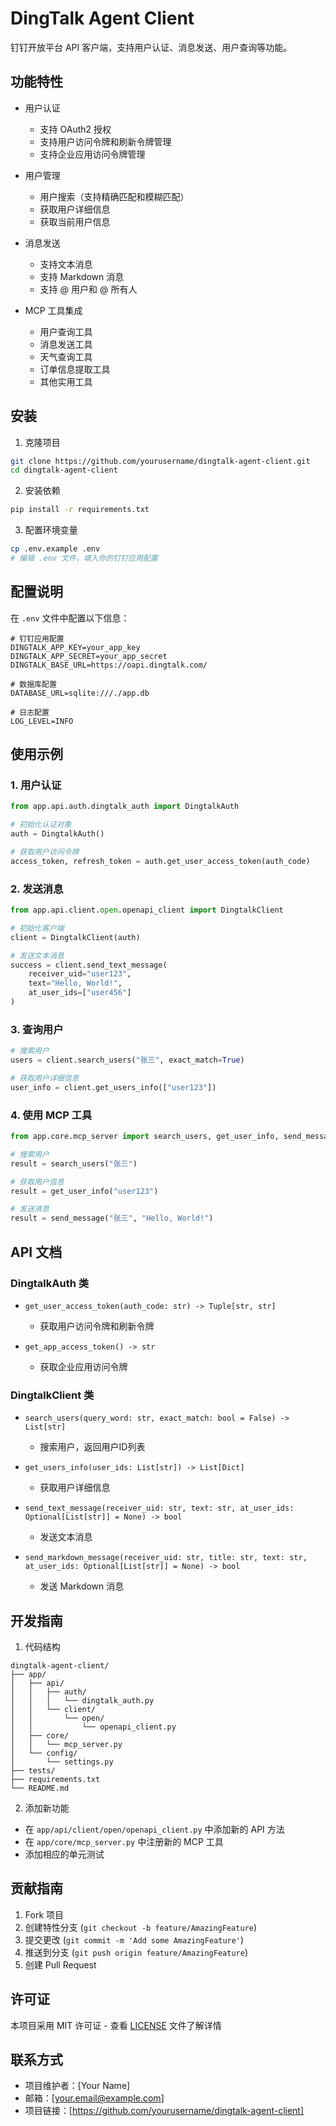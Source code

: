 # DingTalk Agent Client

钉钉开放平台 API 客户端，支持用户认证、消息发送、用户查询等功能。

## 功能特性

- 用户认证
  - 支持 OAuth2 授权
  - 支持用户访问令牌和刷新令牌管理
  - 支持企业应用访问令牌管理

- 用户管理
  - 用户搜索（支持精确匹配和模糊匹配）
  - 获取用户详细信息
  - 获取当前用户信息

- 消息发送
  - 支持文本消息
  - 支持 Markdown 消息
  - 支持 @ 用户和 @ 所有人

- MCP 工具集成
  - 用户查询工具
  - 消息发送工具
  - 天气查询工具
  - 订单信息提取工具
  - 其他实用工具

## 安装

1. 克隆项目
```bash
git clone https://github.com/yourusername/dingtalk-agent-client.git
cd dingtalk-agent-client
```

2. 安装依赖
```bash
pip install -r requirements.txt
```

3. 配置环境变量
```bash
cp .env.example .env
# 编辑 .env 文件，填入你的钉钉应用配置
```

## 配置说明

在 `.env` 文件中配置以下信息：

```env
# 钉钉应用配置
DINGTALK_APP_KEY=your_app_key
DINGTALK_APP_SECRET=your_app_secret
DINGTALK_BASE_URL=https://oapi.dingtalk.com/

# 数据库配置
DATABASE_URL=sqlite:///./app.db

# 日志配置
LOG_LEVEL=INFO
```

## 使用示例

### 1. 用户认证

```python
from app.api.auth.dingtalk_auth import DingtalkAuth

# 初始化认证对象
auth = DingtalkAuth()

# 获取用户访问令牌
access_token, refresh_token = auth.get_user_access_token(auth_code)
```

### 2. 发送消息

```python
from app.api.client.open.openapi_client import DingtalkClient

# 初始化客户端
client = DingtalkClient(auth)

# 发送文本消息
success = client.send_text_message(
    receiver_uid="user123",
    text="Hello, World!",
    at_user_ids=["user456"]
)
```

### 3. 查询用户

```python
# 搜索用户
users = client.search_users("张三", exact_match=True)

# 获取用户详细信息
user_info = client.get_users_info(["user123"])
```

### 4. 使用 MCP 工具

```python
from app.core.mcp_server import search_users, get_user_info, send_message

# 搜索用户
result = search_users("张三")

# 获取用户信息
result = get_user_info("user123")

# 发送消息
result = send_message("张三", "Hello, World!")
```

## API 文档

### DingtalkAuth 类

- `get_user_access_token(auth_code: str) -> Tuple[str, str]`
  - 获取用户访问令牌和刷新令牌

- `get_app_access_token() -> str`
  - 获取企业应用访问令牌

### DingtalkClient 类

- `search_users(query_word: str, exact_match: bool = False) -> List[str]`
  - 搜索用户，返回用户ID列表

- `get_users_info(user_ids: List[str]) -> List[Dict]`
  - 获取用户详细信息

- `send_text_message(receiver_uid: str, text: str, at_user_ids: Optional[List[str]] = None) -> bool`
  - 发送文本消息

- `send_markdown_message(receiver_uid: str, title: str, text: str, at_user_ids: Optional[List[str]] = None) -> bool`
  - 发送 Markdown 消息

## 开发指南

1. 代码结构
```
dingtalk-agent-client/
├── app/
│   ├── api/
│   │   ├── auth/
│   │   │   └── dingtalk_auth.py
│   │   └── client/
│   │       └── open/
│   │           └── openapi_client.py
│   ├── core/
│   │   └── mcp_server.py
│   └── config/
│       └── settings.py
├── tests/
├── requirements.txt
└── README.md
```

2. 添加新功能
- 在 `app/api/client/open/openapi_client.py` 中添加新的 API 方法
- 在 `app/core/mcp_server.py` 中注册新的 MCP 工具
- 添加相应的单元测试

## 贡献指南

1. Fork 项目
2. 创建特性分支 (`git checkout -b feature/AmazingFeature`)
3. 提交更改 (`git commit -m 'Add some AmazingFeature'`)
4. 推送到分支 (`git push origin feature/AmazingFeature`)
5. 创建 Pull Request

## 许可证

本项目采用 MIT 许可证 - 查看 [LICENSE](LICENSE) 文件了解详情

## 联系方式

- 项目维护者：[Your Name]
- 邮箱：[your.email@example.com]
- 项目链接：[https://github.com/yourusername/dingtalk-agent-client]


